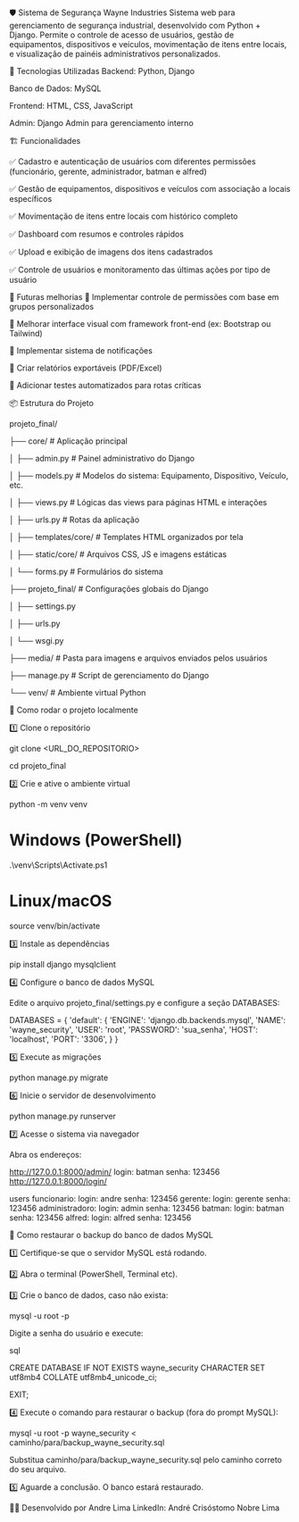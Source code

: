 
🛡️ Sistema de Segurança Wayne Industries
Sistema web para gerenciamento de segurança industrial, desenvolvido com Python + Django. Permite o controle de acesso de usuários, gestão de equipamentos, dispositivos e veículos, movimentação de itens entre locais, e visualização de painéis administrativos personalizados.

🚀 Tecnologias Utilizadas
Backend: Python, Django

Banco de Dados: MySQL

Frontend: HTML, CSS, JavaScript

Admin: Django Admin para gerenciamento interno

🏗️ Funcionalidades

✅ Cadastro e autenticação de usuários com diferentes permissões (funcionário, gerente, administrador, batman e alfred)

✅ Gestão de equipamentos, dispositivos e veículos com associação a locais específicos

✅ Movimentação de itens entre locais com histórico completo

✅ Dashboard com resumos e controles rápidos

✅ Upload e exibição de imagens dos itens cadastrados

✅ Controle de usuários e monitoramento das últimas ações por tipo de usuário

🚀 Futuras melhorias
🚧 Implementar controle de permissões com base em grupos personalizados

🚧 Melhorar interface visual com framework front-end (ex: Bootstrap ou Tailwind)

🚧 Implementar sistema de notificações

🚧 Criar relatórios exportáveis (PDF/Excel)

🚧 Adicionar testes automatizados para rotas críticas

📦 Estrutura do Projeto

projeto_final/

├── core/                    # Aplicação principal

│   ├── admin.py             # Painel administrativo do Django

│   ├── models.py            # Modelos do sistema: Equipamento, Dispositivo, Veículo, etc.


│   ├── views.py             # Lógicas das views para páginas HTML e interações

│   ├── urls.py              # Rotas da aplicação

│   ├── templates/core/      # Templates HTML organizados por tela

│   ├── static/core/         # Arquivos CSS, JS e imagens estáticas

│   └── forms.py             # Formulários do sistema


├── projeto_final/           # Configurações globais do Django

│   ├── settings.py

│   ├── urls.py

│   └── wsgi.py

├── media/                   # Pasta para imagens e arquivos enviados pelos usuários

├── manage.py                # Script de gerenciamento do Django

└── venv/                    # Ambiente virtual Python

🔧 Como rodar o projeto localmente

1️⃣ Clone o repositório


git clone <URL_DO_REPOSITORIO>

cd projeto_final

2️⃣ Crie e ative o ambiente virtual


python -m venv venv

# Windows (PowerShell)

.\venv\Scripts\Activate.ps1

# Linux/macOS

source venv/bin/activate

3️⃣ Instale as dependências


pip install django mysqlclient

4️⃣ Configure o banco de dados MySQL

Edite o arquivo projeto_final/settings.py e configure a seção DATABASES:

DATABASES = {
    'default': {
        'ENGINE': 'django.db.backends.mysql',
        'NAME': 'wayne_security',
        'USER': 'root',
        'PASSWORD': 'sua_senha',
        'HOST': 'localhost',
        'PORT': '3306',
    }
}

5️⃣ Execute as migrações

python manage.py migrate

6️⃣ Inicie o servidor de desenvolvimento

python manage.py runserver

7️⃣ Acesse o sistema via navegador

Abra os endereços:


http://127.0.0.1:8000/admin/
login: batman 
senha: 123456
http://127.0.0.1:8000/login/

users 
funcionario: 
login: andre
senha: 123456
gerente: 
login: gerente
senha: 123456
administradoro: 
login: admin
senha: 123456
batman: 
login: batman 
senha: 123456
alfred:
login: alfred
senha: 123456



🔄 Como restaurar o backup do banco de dados MySQL

1️⃣ Certifique-se que o servidor MySQL está rodando.

2️⃣ Abra o terminal (PowerShell, Terminal etc).

3️⃣ Crie o banco de dados, caso não exista:

mysql -u root -p

Digite a senha do usuário e execute:

sql

CREATE DATABASE IF NOT EXISTS wayne_security CHARACTER SET utf8mb4 COLLATE utf8mb4_unicode_ci;

EXIT;

4️⃣ Execute o comando para restaurar o backup (fora do prompt MySQL):

mysql -u root -p wayne_security < caminho/para/backup_wayne_security.sql

Substitua caminho/para/backup_wayne_security.sql pelo caminho correto do seu arquivo.

5️⃣ Aguarde a conclusão. O banco estará restaurado.

👨‍💻 Desenvolvido por
Andre Lima
LinkedIn: André Crisóstomo Nobre Lima
